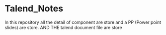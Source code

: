 # Talend_Notes
In this repository all the detail of component are store and a PP (Power point slides) are store. AND THE talend document file are store 
